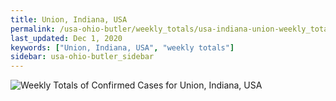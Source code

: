 ```yaml
---
title: Union, Indiana, USA
permalink: /usa-ohio-butler/weekly_totals/usa-indiana-union-weekly_totals.html
last_updated: Dec 1, 2020
keywords: ["Union, Indiana, USA", "weekly totals"]
sidebar: usa-ohio-butler_sidebar
---
```


![Weekly Totals of Confirmed Cases for Union, Indiana, USA](/covid_tracker/images/graphs/usa-indiana-union-weekly_totals_graph.png)

